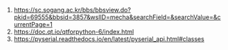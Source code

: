 1. https://sc.sogang.ac.kr/bbs/bbsview.do?pkid=69555&bbsid=3857&wslID=mecha&searchField=&searchValue=&currentPage=1
2. https://doc.qt.io/qtforpython-6/index.html
3. https://pyserial.readthedocs.io/en/latest/pyserial_api.html#classes
